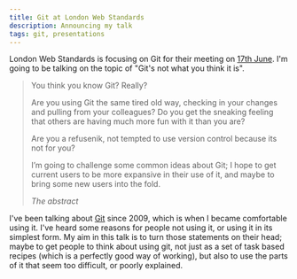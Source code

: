 ```yaml
---
title: Git at London Web Standards
description: Announcing my talk
tags: git, presentations
---
```


London Web Standards is focusing on Git for their meeting on
[17th June](http://londonwebstandards.org/2013/05/lws-june-2013-gitdiet/). I'm
going to be talking on the topic of "Git's not what you think it is".

>You think you know Git? Really?
>
>Are you using Git the same tired old way, checking in your changes and pulling
>from your colleagues? Do you get the sneaking feeling that others are having
>much more fun with it than you are?
>
>Are you a refusenik, not tempted to use version control because its not for
>you?
>
>I’m going to challenge some common ideas about Git; I hope to get current users
>to be more expansive in their use of it, and maybe to bring some new users into
>the fold.
><footer><cite>The abstract</cite></footer>


I've been talking about [Git](https://alpha.app.net/abizern) since 2009, which
is when I became comfortable using it. I've heard some reasons for people not
using it, or using it in its simplest form. My aim in this talk is to turn those
statements on their head; maybe to get people to think about using git, not just
as a set of task based recipes (which is a perfectly good way of working), but
also to use the parts of it that seem too difficult, or poorly explained.
